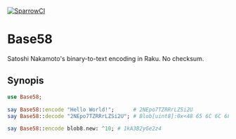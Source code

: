 [![SparrowCI](https://ci.sparrowhub.io/project/gh-grondilu-base58-raku/badge)](https://ci.sparrowhub.io)
# Base58

Satoshi Nakamoto's binary-to-text encoding in Raku.  No checksum.

## Synopis

```raku
use Base58;

say Base58::encode "Hello World!";      # 2NEpo7TZRRrLZSi2U
say Base58::decode "2NEpo7TZRRrLZSi2U"; # Blob[uint8]:0x<48 65 6C 6C 6F 20 57 6F 72 6C 64 21>

say Base58::encode blob8.new: ^10; # 1kA3B2yGe2z4
```
